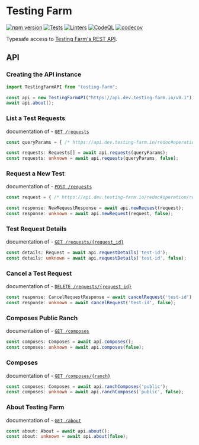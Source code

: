 # Testing Farm

[![npm version][npm-status]][npm] [![Tests][test-status]][test] [![Linters][lint-status]][lint] [![CodeQL][codeql-status]][codeql] [![codecov][codecov-status]][codecov]

[npm]: https://www.npmjs.com/package/testing-farm
[npm-status]: https://badgen.net/npm/v/testing-farm

[test]: https://github.com/redhat-plumbers-in-action/testing-farm/actions/workflows/tests.yml
[test-status]: https://github.com/redhat-plumbers-in-action/testing-farm/actions/workflows/tests.yml/badge.svg

[lint]: https://github.com/redhat-plumbers-in-action/testing-farm/actions/workflows/lint.yml
[lint-status]: https://github.com/redhat-plumbers-in-action/testing-farm/actions/workflows/lint.yml/badge.svg

[codeql]: https://github.com/redhat-plumbers-in-action/testing-farm/actions/workflows/codeql-analysis.yml
[codeql-status]: https://github.com/redhat-plumbers-in-action/testing-farm/actions/workflows/codeql-analysis.yml/badge.svg

[codecov]: https://app.codecov.io/gh/redhat-plumbers-in-action/testing-farm
[codecov-status]: https://codecov.io/github/redhat-plumbers-in-action/testing-farm/branch/main/graph/badge.svg?token=EqTfXgwKz2

Typesafe access to [Testing Farm's REST API](https://api.dev.testing-farm.io/redoc).

## API

### Creating the API instance

```typescript
import TestingFarmAPI from "testing-farm";

const api = new TestingFarmAPI("https://api.dev.testing-farm.io/v0.1");
await api.about();
```

### List a Test Requests

documentation of - [`GET /requests`](https://api.dev.testing-farm.io/redoc#operation/get_test_requests_v0_1_requests_get)

```typescript
const queryParams = { /* https://api.dev.testing-farm.io/redoc#operation/get_test_requests_v0_1_requests_get */ }

const requests: Requests[] = await api.requests(queryParams);
const requests: unknown = await api.requests(queryParams, false);
```

### Request a New Test

documentation of - [`POST /requests`](https://api.dev.testing-farm.io/redoc#operation/request_a_new_test_v0_1_requests_post)

```typescript
const request = { /* https://api.dev.testing-farm.io/redoc#operation/request_a_new_test_v0_1_requests_post */ }

const response: NewRequestResponse = await api.newRequest(request);
const response: unknown = await api.newRequest(request, false);
```

### Test Request Details

documentation of - [`GET /requests/{request_id}`](https://api.dev.testing-farm.io/redoc#operation/test_request_details_v0_1_requests__request_id__get)

```typescript
const details: Request = await api.requestDetails('test-id');
const details: unknown = await api.requestDetails('test-id', false);
```

### Cancel a Test Request

documentation of - [`DELETE /requests/{request_id}`](https://api.dev.testing-farm.io/redoc#operation/delete_test_request_v0_1_requests__request_id__delete)

```typescript
const response: CancelRequestResponse = await cancelRequest('test-id');
const response: unknown = await cancelRequest('test-id', false);
```

### Composes Public Ranch

documentation of - [`GET /composes`](https://api.dev.testing-farm.io/redoc#operation/supported_composes_v0_1_composes_get)

```typescript
const composes: Composes = await api.composes();
const composes: unknown = await api.composes(false);
```

### Composes

documentation of - [`GET /composes/{ranch}`](https://api.dev.testing-farm.io/redoc#operation/supported_composes_v0_1_composes_get)

```typescript
const composes: Composes = await api.ranchComposes('public');
const composes: unknown = await api.ranchComposes('public', false);
```

### About Testing Farm

documentation of - [`GET /about`](https://api.dev.testing-farm.io/redoc#operation/get_about_v0_1_about_get)

```typescript
const about: About = await api.about();
const about: unknown = await api.about(false);
```
